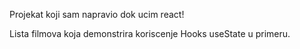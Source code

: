 Projekat koji sam napravio dok ucim react!

Lista filmova koja demonstrira koriscenje Hooks useState u primeru.
